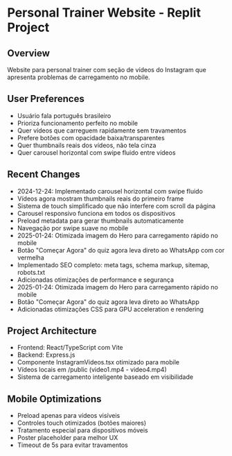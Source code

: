 # Personal Trainer Website - Replit Project

## Overview
Website para personal trainer com seção de vídeos do Instagram que apresenta problemas de carregamento no mobile.

## User Preferences
- Usuário fala português brasileiro
- Prioriza funcionamento perfeito no mobile
- Quer vídeos que carreguem rapidamente sem travamentos
- Prefere botões com opacidade baixa/transparentes
- Quer thumbnails reais dos vídeos, não tela cinza
- Quer carousel horizontal com swipe fluido entre vídeos

## Recent Changes
- 2024-12-24: Implementado carousel horizontal com swipe fluido
- Vídeos agora mostram thumbnails reais do primeiro frame
- Sistema de touch simplificado que não interfere com scroll da página
- Carousel responsivo funciona em todos os dispositivos
- Preload metadata para gerar thumbnails automaticamente
- Navegação por swipe suave no mobile
- 2025-01-24: Otimizada imagem do Hero para carregamento rápido no mobile
- Botão "Começar Agora" do quiz agora leva direto ao WhatsApp com cor vermelha
- Implementado SEO completo: meta tags, schema markup, sitemap, robots.txt
- Adicionadas otimizações de performance e segurança
- 2025-01-24: Otimizada imagem do Hero para carregamento rápido no mobile
- Botão "Começar Agora" do quiz agora leva direto ao WhatsApp
- Adicionadas otimizações CSS para GPU acceleration e rendering

## Project Architecture  
- Frontend: React/TypeScript com Vite
- Backend: Express.js
- Componente InstagramVideos.tsx otimizado para mobile
- Vídeos locais em /public (video1.mp4 - video4.mp4)
- Sistema de carregamento inteligente baseado em visibilidade

## Mobile Optimizations
- Preload apenas para vídeos visíveis
- Controles touch otimizados (botões maiores)
- Tratamento especial para dispositivos móveis
- Poster placeholder para melhor UX
- Timeout de 5s para evitar travamentos